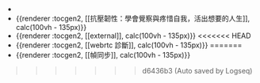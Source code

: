 -
- {{renderer :tocgen2, [[抗壓韌性：學會覺察與疼惜自我，活出想要的人生]], calc(100vh - 135px)}}
- {{renderer :tocgen2, [[external]], calc(100vh - 135px)}}
<<<<<<< HEAD
- {{renderer :tocgen2, [[webrtc 診斷]], calc(100vh - 135px)}}
=======
- {{renderer :tocgen2, [[幀同步]], calc(100vh - 135px)}}
>>>>>>> d6436b3 (Auto saved by Logseq)
